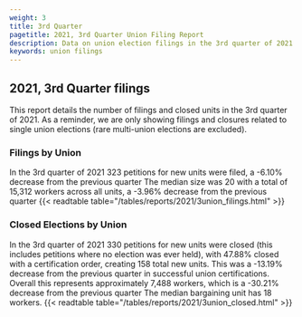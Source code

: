 ```yaml
---
weight: 3
title: 3rd Quarter
pagetitle: 2021, 3rd Quarter Union Filing Report
description: Data on union election filings in the 3rd quarter of 2021
keywords: union filings
---
```


## 2021, 3rd Quarter filings

This report details the number of filings and closed units in the 3rd quarter of 2021. As a reminder, we are only showing filings and closures related to single union elections (rare multi-union elections are excluded).

### Filings by Union
In the 3rd quarter of 2021 323 petitions for new units were filed, a -6.10% decrease from the previous quarter The median size was 20 with a total of 15,312 workers across all units, a -3.96% decrease from the previous quarter
{{< readtable table="/tables/reports/2021/3union_filings.html" >}}

### Closed Elections by Union
In the 3rd quarter of 2021 330 petitions for new units were closed (this includes petitions where no election was ever held), with 47.88% closed with a certification order, creating 158 total new units. This was a -13.19% decrease from the previous quarter in successful union certifications. Overall this represents approximately 7,488 workers, which is a -30.21% decrease from the previous quarter The median bargaining unit has 18 workers.
{{< readtable table="/tables/reports/2021/3union_closed.html" >}}

